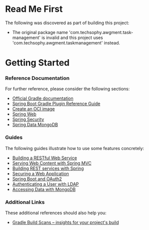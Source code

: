 # Read Me First
The following was discovered as part of building this project:

* The original package name 'com.techsophy.awgment.task-management' is invalid and this project uses 'com.techsophy.awgment.taskmanagement' instead.

# Getting Started

### Reference Documentation
For further reference, please consider the following sections:

* [Official Gradle documentation](https://docs.gradle.org)
* [Spring Boot Gradle Plugin Reference Guide](https://docs.spring.io/spring-boot/docs/2.6.11/gradle-plugin/reference/html/)
* [Create an OCI image](https://docs.spring.io/spring-boot/docs/2.6.11/gradle-plugin/reference/html/#build-image)
* [Spring Web](https://docs.spring.io/spring-boot/docs/2.6.11/reference/htmlsingle/#web)
* [Spring Security](https://docs.spring.io/spring-boot/docs/2.6.11/reference/htmlsingle/#web.security)
* [Spring Data MongoDB](https://docs.spring.io/spring-boot/docs/2.6.11/reference/htmlsingle/#data.nosql.mongodb)

### Guides
The following guides illustrate how to use some features concretely:

* [Building a RESTful Web Service](https://spring.io/guides/gs/rest-service/)
* [Serving Web Content with Spring MVC](https://spring.io/guides/gs/serving-web-content/)
* [Building REST services with Spring](https://spring.io/guides/tutorials/rest/)
* [Securing a Web Application](https://spring.io/guides/gs/securing-web/)
* [Spring Boot and OAuth2](https://spring.io/guides/tutorials/spring-boot-oauth2/)
* [Authenticating a User with LDAP](https://spring.io/guides/gs/authenticating-ldap/)
* [Accessing Data with MongoDB](https://spring.io/guides/gs/accessing-data-mongodb/)

### Additional Links
These additional references should also help you:

* [Gradle Build Scans – insights for your project's build](https://scans.gradle.com#gradle)

